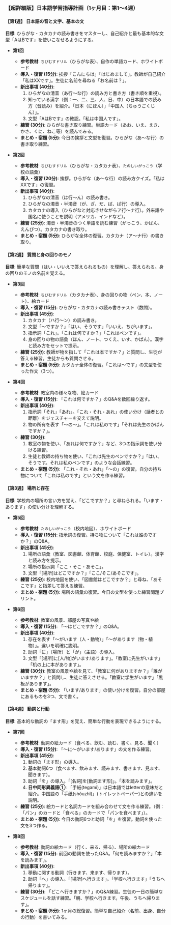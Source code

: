 ### **【超詳細版】日本語学習指導計画（1ヶ月目：第1〜4週）**

#### **【第1週】 日本語の音と文字、基本の文**
**目標**: ひらがな・カタカナの読み書きをマスターし、自己紹介と最も基本的な文型「AはBです」を使いこなせるようにする。

*   **第1回**
    *   **参考教材**: `ちびむすドリル`（ひらがな表）、自作の単語カード、ホワイトボード
    *   **導入・復習 (15分)**: 挨拶「こんにちは」「はじめまして」。教師が自己紹介「私はXXです」。生徒に名前を尋ねる「お名前は？」。
    *   **新出事項 (40分)**:
        1.  ひらがなの清音（あ行〜な行）の読み方と書き方（書き順を重視）。
        2.  知っている漢字（例：一、二、三、人、日、中）の日本語での読み方（音読み）を紹介。「日本（にほん）」「中国人（ちゅうごくじん）」。
        3.  文型「AはBです」の確認。「私は中国人です」。
    *   **練習 (30分)**: ひらがな書き取り練習。単語カード（あお、いえ、えき、かさ、くに、ねこ等）を読んでみる。
    *   **まとめ・宿題 (5分)**: 今日の挨拶と文型を復習。ひらがな（あ〜な行）の書き取り練習。

*   **第2回**
    *   **参考教材**: `ちびむすドリル`（ひらがな・カタカナ表）、`たのしいがっこう`（学校の語彙）
    *   **導入・復習 (20分)**: 挨拶。ひらがな（あ〜な行）の読み方クイズ。「私はXXです」の復習。
    *   **新出事項 (40分)**:
        1.  ひらがなの清音（は行〜ん）の読み書き。
        2.  ひらがなの濁音・半濁音（が、ざ、だ、ば、ぱ行）の導入。
        3.  カタカナの導入（ひらがなと対応させながらア行〜ナ行）。外来語や国名に使うことを説明（アメリカ、インドなど）。
    *   **練習 (25分)**: 濁音・半濁音のつく単語を読む練習（がっこう、かばん、えんぴつ）。カタカナの書き取り。
    *   **まとめ・宿題 (5分)**: ひらがな全体の復習。カタカナ（ア〜ナ行）の書き取り。

#### **【第2週】 質問と身の回りのモノ**
**目標**: 簡単な質問（はい・いいえで答えられるもの）を理解し、答えられる。身の回りのモノの名前を覚える。

*   **第3回**
    *   **参考教材**: `ちびむすドリル`（カタカナ表）、身の回りの物（ペン、本、ノート）、絵カード
    *   **導入・復習 (15分)**: ひらがな・カタカナの読み書きテスト（数問）。
    *   **新出事項 (45分)**:
        1.  カタカナ（ハ行〜ン）の読み書き。
        2.  文型「〜ですか？」「はい、そうです」「いいえ、ちがいます」。
        3.  指示詞「これ」。「これは何ですか？」「これはペンです」。
        4.  身の回りの物の語彙（ほん、ノート、つくえ、いす、かばん）。漢字と読み方をセットで提示。
    *   **練習 (25分)**: 教師が物を指して「これは本ですか？」と質問し、生徒が答える練習。生徒からも質問させる。
    *   **まとめ・宿題 (5分)**: カタカナ全体の復習。「これは〜です」の文型を使った作文（3つ）。

*   **第4回**
    *   **参考教材**: 教室内の様々な物、絵カード
    *   **導入・復習 (15分)**: 「これは何ですか？」のQ&Aを数回繰り返す。
    *   **新出事項 (40分)**:
        1.  指示詞「それ」「あれ」。「これ・それ・あれ」の使い分け（話者との距離）をジェスチャーを交えて説明。
        2.  物の所有を表す「〜の〜」。「これは私のです」「それは先生のかばんですか？」。
    *   **練習 (30分)**: 
        1.  教室の物を使い、「あれは何ですか？」など、3つの指示詞を使い分ける練習。
        2.  生徒と教師の持ち物を使い、「これは先生のペンですか？」「はい、そうです。それは私のペンです」のような会話練習。
    *   **まとめ・宿題 (5分)**: 「これ・それ・あれ」「〜の」の復習。自分の持ち物について「これは私のです」という文を作る練習。

#### **【第3週】 場所と存在**
**目標**: 学校内の場所の言い方を覚え、「どこですか？」と尋ねられる。「います・あります」の使い分けを理解する。

*   **第5回**
    *   **参考教材**: `たのしいがっこう`（校内地図）、ホワイトボード
    *   **導入・復習 (15分)**: 指示詞の復習。持ち物について「これは誰のですか？」のQ&A。
    *   **新出事項 (45分)**:
        1.  場所の語彙（教室、図書館、体育館、校庭、保健室、トイレ）。漢字と読み方を提示。
        2.  場所の指示詞「ここ・そこ・あそこ」。
        3.  文型「[場所]はどこですか？」「ここ/そこ/あそこです」。
    *   **練習 (25分)**: 校内地図を使い、「図書館はどこですか？」と尋ね、「あそこです」と指差して答える練習。
    *   **まとめ・宿題 (5分)**: 場所の語彙の復習。今日の文型を使った練習問題プリント。

*   **第6回**
    *   **参考教材**: 教室の風景、部屋の写真や絵
    *   **導入・復習 (15分)**: 「〜はどこですか？」のQ&A。
    *   **新出事項 (40分)**:
        1.  存在を表す「〜がいます（人・動物）」「〜があります（物・植物）」。違いを明確に説明。
        2.  助詞「に」（場所）と「が」（主語）の導入。
        3.  文型「[場所]に[人/物]がいます/あります」。「教室に先生がいます」「机の上に本があります」。
    *   **練習 (30分)**: 教室の風景や絵を見て、「教室に何がありますか？」「誰がいますか？」と質問し、生徒に答えさせる。「教室に学生がいます」「黒板があります」。
    *   **まとめ・宿題 (5分)**: 「います/あります」の使い分けを復習。自分の部屋にあるものを3つ、文で書く。

#### **【第4週】 動詞と行動**
**目標**: 基本的な動詞の「ます形」を覚え、簡単な行動を表現できるようにする。

*   **第7回**
    *   **参考教材**: 動詞の絵カード（食べる、飲む、読む、書く、見る、聞く）
    *   **導入・復習 (15分)**: 「〜に〜がいます/あります」の文を作る練習。
    *   **新出事項 (45分)**:
        1.  動詞の「ます形」の導入。
        2.  基本動詞6つ（食べます、飲みます、読みます、書きます、見ます、聞きます）。
        3.  助詞「を」の導入。「[名詞]を[動詞ます形]」。「本を読みます」。
        4.  **日中同形異義語①**: 「手紙(tegami)」は日本語ではletterの意味だと紹介。中国語の「手纸(shǒuzhǐ)」(トイレットペーパー)との違いを説明。
    *   **練習 (25分)**: 絵カードと名詞カードを組み合わせて文を作る練習。（例：「パン」のカードと「食べる」のカードで「パンを食べます」）。
    *   **まとめ・宿題 (5分)**: 今日の動詞6つと助詞「を」を復習。動詞を使った文を3つ作る。

*   **第8回**
    *   **参考教材**: 動詞の絵カード（行く、来る、帰る）、場所の絵カード
    *   **導入・復習 (15分)**: 前回の動詞を使ったQ&A。「何を読みますか？」「本を読みます」。
    *   **新出事項 (40分)**:
        1.  移動に関する動詞（行きます、来ます、帰ります）。
        2.  助詞「へ」の導入。「[場所]へ行きます」。「学校へ行きます」「うちへ帰ります」。
    *   **練習 (30分)**: 「どこへ行きますか？」のQ&A練習。生徒の一日の簡単なスケジュールを話す練習。「朝、学校へ行きます。午後、うちへ帰ります」。
    *   **まとめ・宿題 (5分)**: 1ヶ月の総復習。簡単な自己紹介（名前、出身、自分の行動）を書いてみる。